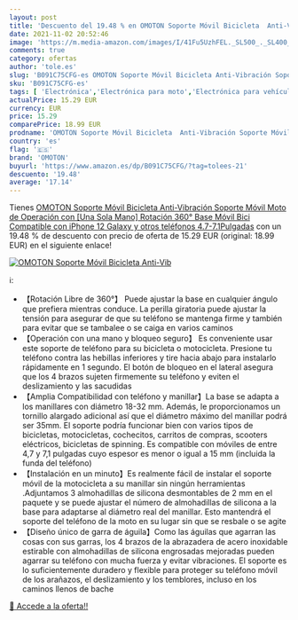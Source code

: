 ```yaml
---
layout: post
title: 'Descuento del 19.48 % en OMOTON Soporte Móvil Bicicleta  Anti-Vib'
date: 2021-11-02 20:52:46
image: 'https://m.media-amazon.com/images/I/41Fu5UzhFEL._SL500_._SL400_.jpg'
comments: true
category: ofertas
author: 'tole.es'
slug: 'B091C75CFG-es OMOTON Soporte Móvil Bicicleta Anti-Vibración Soporte...'
sku: 'B091C75CFG-es'
tags: [ 'Electrónica','Electrónica para moto','Electrónica para vehículos','Soportes para moto','iphone','omoton', ]
actualPrice: 15.29 EUR
currency: EUR
price: 15.29
comparePrice: 18.99 EUR
prodname: 'OMOTON Soporte Móvil Bicicleta  Anti-Vibración Soporte Móvil Moto de Operación con [Una Sola Mano]  Rotación 360° Base Móvil Bici Compatible con iPhone 12  Galaxy y otros teléfonos  4.7-7.1Pulgadas'
country: 'es'
flag: '🇪🇸'
brand: 'OMOTON'
buyurl: 'https://www.amazon.es/dp/B091C75CFG/?tag=tolees-21'
descuento: '19.48'
average: '17.14'
---
```


Tienes [OMOTON Soporte Móvil Bicicleta  Anti-Vibración Soporte Móvil Moto de Operación con [Una Sola Mano]  Rotación 360° Base Móvil Bici Compatible con iPhone 12  Galaxy y otros teléfonos  4.7-7.1Pulgadas](https://www.amazon.es/dp/B091C75CFG/?tag=tolees-21) con un 19.48 % de descuento con precio de oferta de 15.29 EUR (original: 18.99 EUR) en el siguiente enlace!

[![OMOTON Soporte Móvil Bicicleta  Anti-Vib](https://m.media-amazon.com/images/I/41Fu5UzhFEL._SL500_._SL400_.jpg)](https://www.amazon.es/dp/B091C75CFG/?tag=tolees-21)

ℹ️:

- 【Rotación Libre de 360°】 Puede ajustar la base en cualquier ángulo que prefiera mientras conduce. La perilla giratoria puede ajustar la tensión para asegurar de que su teléfono se mantenga firme y también para evitar que se tambalee o se caiga en varios caminos
- 【Operación con una mano y bloqueo seguro】 Es conveniente usar este soporte de teléfono para su bicicleta o motocicleta. Presione tu teléfono contra las hebillas inferiores y tire hacia abajo para instalarlo rápidamente en 1 segundo. El botón de bloqueo en el lateral asegura que los 4 brazos sujeten firmemente su teléfono y eviten el deslizamiento y las sacudidas
- 【Amplia Compatibilidad con teléfono y manillar】La base se adapta a los manillares con diámetro 18-32 mm. Además, le proporcionamos un tornillo alargado adicional así que el diámetro máximo del manillar podrá ser 35mm. El soporte podría funcionar bien con varios tipos de bicicletas, motocicletas, cochecitos, carritos de compras, scooters eléctricos, bicicletas de spinning. Es compatible con móviles de entre 4,7 y 7,1 pulgadas cuyo espesor es menor o igual a 15 mm (incluida la funda del teléfono)
- 【Instalación en un minuto】Es realmente fácil de instalar el soporte móvil de la motocicleta a su manillar sin ningún herramientas .Adjuntamos 3 almohadillas de silicona desmontables de 2 mm en el paquete y se puede ajustar el número de almohadillas de silicona a la base para adaptarse al diámetro real del manillar. Esto mantendrá el soporte del teléfono de la moto en su lugar sin que se resbale o se agite
- 【Diseño único de garra de águila】Como las águilas que agarran las cosas con sus garras, los 4 brazos de la abrazadera de acero inoxidable estirable con almohadillas de silicona engrosadas mejoradas pueden agarrar su teléfono con mucha fuerza y evitar vibraciones. El soporte es lo suficientemente duradero y flexible para proteger su teléfono móvil de los arañazos, el deslizamiento y los temblores, incluso en los caminos llenos de bache

[🛒 Accede a la oferta!!](https://www.amazon.es/dp/B091C75CFG/?tag=tolees-21)
